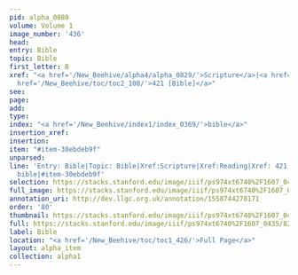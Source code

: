 ```yaml
---
pid: alpha_0080
volume: Volume 1
image_number: '436'
head: 
entry: Bible
topic: Bible
first_letter: B
xref: "<a href='/New_Beehive/alpha4/alpha_0829/'>Scripture</a>|<a href='/New_Beehive/alpha4/alpha_0769/'>Reading</a>|<a
  href='/New_Beehive/toc/toc2_108/'>421 [Bible]</a>"
see: 
page: 
add: 
type: 
index: "<a href='/New_Beehive/index1/index_0369/'>bible</a>"
insertion_xref: 
insertion: 
item: "#item-30ebdeb9f"
unparsed: 
line: 'Entry: Bible|Topic: Bible|Xref:Scripture|Xref:Reading|Xref: 421 [Bible]|Index:
  bible|#item-30ebdeb9f'
selection: https://stacks.stanford.edu/image/iiif/ps974xt6740%2F1607_0435/828,3568,2916,818/full/0/default.jpg
full_image: https://stacks.stanford.edu/image/iiif/ps974xt6740%2F1607_0435/full/full/0/default.jpg
annotation_uri: http://dev.llgc.org.uk/annotation/1558744278171
order: '80'
thumbnail: https://stacks.stanford.edu/image/iiif/ps974xt6740%2F1607_0435/828,3568,600,180/250,/0/default.jpg
full: https://stacks.stanford.edu/image/iiif/ps974xt6740%2F1607_0435/828,3568,2916,818/full/0/default.jpg
label: Bible
location: "<a href='/New_Beehive/toc/toc1_426/'>Full Page</a>"
layout: alpha_item
collection: alpha1
---
```

